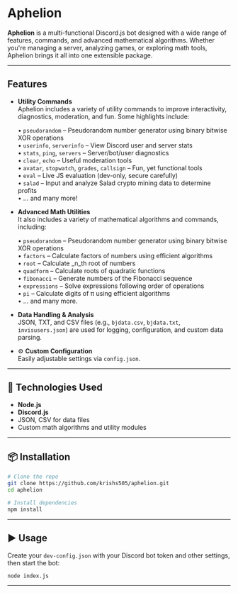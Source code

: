 # Aphelion

**Aphelion** is a multi-functional Discord.js bot designed with a wide range of features, commands, and advanced mathematical algorithms. Whether you're managing a server, analyzing games, or exploring math tools, Aphelion brings it all into one extensible package.

---

## Features

- **Utility Commands**  
  Aphelion includes a variety of utility commands to improve interactivity, diagnostics, moderation, and fun. Some highlights include:

  • `pseudorandom` – Pseudorandom number generator using binary bitwise XOR operations  
  • `userinfo`, `serverinfo` – View Discord user and server stats  
  • `stats`, `ping`, `servers` – Server/bot/user diagnostics  
  • `clear`, `echo` – Useful moderation tools  
  • `avatar`, `stopwatch`, `grades`, `callsign` – Fun, yet functional tools  
  • `eval` – Live JS evaluation (dev-only, secure carefully)  
  • `salad` – Input and analyze Salad crypto mining data to determine profits  
  • … and many more!

- **Advanced Math Utilities**  
  It also includes a variety of mathematical algorithms and commands, including:

  • `pseudorandom` – Pseudorandom number generator using binary bitwise XOR operations  
  • `factors` – Calculate factors of numbers using efficient algorithms  
  • `root` – Calculate _n_th root of numbers  
  • `quadform` – Calculate roots of quadratic functions  
  • `fibonacci` – Generate numbers of the Fibonacci sequence  
  • `expressions` – Solve expressions following order of operations  
  • `pi` – Calculate digits of π using efficient algorithms  
  • … and many more.

- **Data Handling & Analysis**  
  JSON, TXT, and CSV files (e.g., `bjdata.csv`, `bjdata.txt`, `invisusers.json`) are used for logging, configuration, and custom data parsing.

- ⚙️ **Custom Configuration**  
  Easily adjustable settings via `config.json`.

---

## 🧠 Technologies Used

- **Node.js**
- **Discord.js**
- JSON, CSV for data files
- Custom math algorithms and utility modules

---

## 📦 Installation

```bash
# Clone the repo
git clone https://github.com/krishs505/aphelion.git
cd aphelion

# Install dependencies
npm install
```

---

## ▶️ Usage

Create your `dev-config.json` with your Discord bot token and other settings, then start the bot:

```bash
node index.js
```

---
